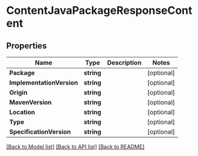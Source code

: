 # ContentJavaPackageResponseContent

## Properties
Name | Type | Description | Notes
------------ | ------------- | ------------- | -------------
**Package** | **string** |  | [optional] 
**ImplementationVersion** | **string** |  | [optional] 
**Origin** | **string** |  | [optional] 
**MavenVersion** | **string** |  | [optional] 
**Location** | **string** |  | [optional] 
**Type** | **string** |  | [optional] 
**SpecificationVersion** | **string** |  | [optional] 

[[Back to Model list]](../README.md#documentation-for-models) [[Back to API list]](../README.md#documentation-for-api-endpoints) [[Back to README]](../README.md)


